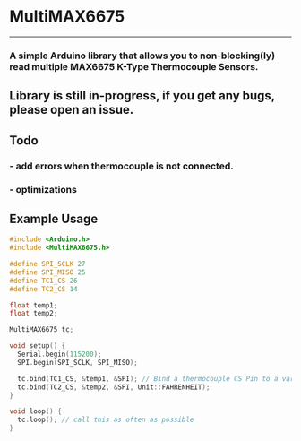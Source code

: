 # MultiMAX6675
---
### A simple Arduino library that allows you to **non-blocking(ly)** read multiple MAX6675 K-Type Thermocouple Sensors.

## **Library is still in-progress, if you get any bugs, please open an issue.**

## Todo
### - add errors when thermocouple is not connected.
### - optimizations

## Example Usage
```c++
#include <Arduino.h>
#include <MultiMAX6675.h>

#define SPI_SCLK 27
#define SPI_MISO 25
#define TC1_CS 26
#define TC2_CS 14

float temp1;
float temp2;

MultiMAX6675 tc;

void setup() {
  Serial.begin(115200);
  SPI.begin(SPI_SCLK, SPI_MISO);

  tc.bind(TC1_CS, &temp1, &SPI); // Bind a thermocouple CS Pin to a variable, they will update on their own, no need for users to manually read.
  tc.bind(TC2_CS, &temp2, &SPI, Unit::FAHRENHEIT);
}

void loop() {
  tc.loop(); // call this as often as possible
}
```
